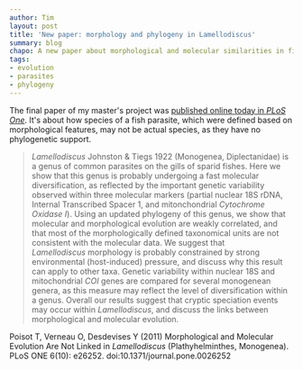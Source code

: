 ```yaml
---
author: Tim
layout: post
title: 'New paper: morphology and phylogeny in Lamellodiscus'
summary: blog
chapo: A new paper about morphological and molecular similarities in fish parasites.
tags:
- evolution
- parasites
- phylogeny
---
```


The final paper of my master's project was [published online today in *PLoS One*](http://www.plosone.org/article/info%3Adoi%2F10.1371%2Fjournal.pone.0026252
). It's about how species of a fish parasite, which were defined based on morphological features, may not be actual species, as they have no phylogenetic support.

> *Lamellodiscus* Johnston & Tiegs 1922 (Monogenea, Diplectanidae) is a genus of common parasites on the gills of sparid fishes. Here we show that this genus is probably undergoing a fast molecular diversification, as reflected by the important genetic variability observed within three molecular markers (partial nuclear 18S rDNA, Internal Transcribed Spacer 1, and mitonchondrial *Cytochrome Oxidase I*). Using an updated phylogeny of this genus, we show that molecular and morphological evolution are weakly correlated, and that most of the morphologically defined taxonomical units are not consistent with the molecular data. We suggest that *Lamellodiscus* morphology is probably constrained by strong environmental (host-induced) pressure, and discuss why this result can apply to other taxa. Genetic variability within nuclear 18S and mitochondrial *COI* genes are compared for several monogenean genera, as this measure may reflect the level of diversification within a genus. Overall our results suggest that cryptic speciation events may occur within *Lamellodiscus*, and discuss the links between morphological and molecular evolution.

Poisot T, Verneau O, Desdevises Y (2011) Morphological and Molecular Evolution Are Not Linked in *Lamellodiscus* (Plathyhelminthes, Monogenea). PLoS ONE 6(10): e26252. doi:10.1371/journal.pone.0026252